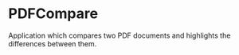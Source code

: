 # PDFCompare
Application which compares two PDF documents and highlights the differences between them.
